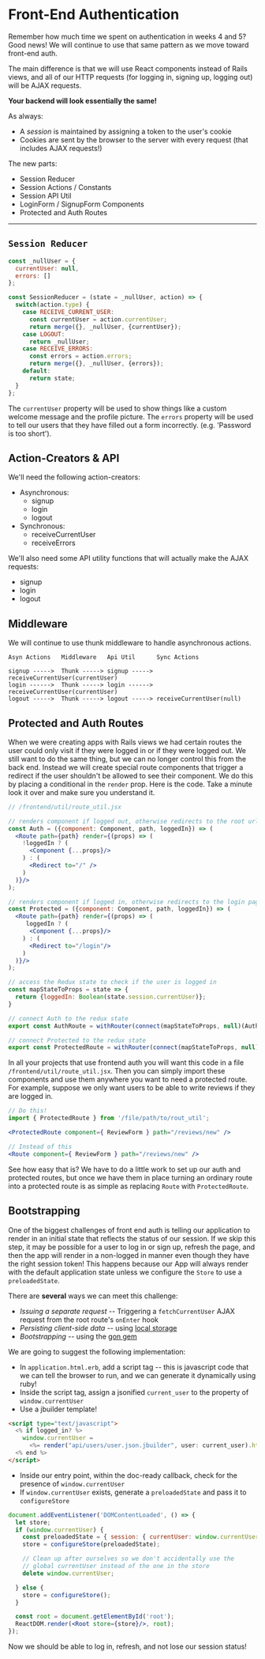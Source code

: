# Front-End Authentication

Remember how much time we spent on authentication in weeks 4 and 5? Good
news! We will continue to use that same pattern as we move toward
front-end auth.

The main difference is that we will use React components instead of
Rails views, and all of our HTTP requests (for logging in, signing up,
logging out) will be AJAX requests.

**Your backend will look essentially the same!**

As always:
  * A *session* is maintained by assigning a token to the user's cookie
  * Cookies are sent by the browser to the server with every request
(that includes AJAX requests!)

The new parts:
  * Session Reducer
  * Session Actions / Constants
  * Session API Util
  * LoginForm / SignupForm Components
  * Protected and Auth Routes

---

## `Session Reducer`

```js
const _nullUser = {
  currentUser: null,
  errors: []
};

const SessionReducer = (state = _nullUser, action) => {
  switch(action.type) {
    case RECEIVE_CURRENT_USER:
      const currentUser = action.currentUser;
      return merge({}, _nullUser, {currentUser});
    case LOGOUT:
      return _nullUser;
    case RECEIVE_ERRORS:
      const errors = action.errors;
      return merge({}, _nullUser, {errors});
    default:
      return state;
  }
};
```

The `currentUser` property will be used to show things like a custom
welcome message and the profile picture. The `errors` property will be
used to tell our users that they have filled out a form incorrectly.
(e.g. 'Password is too short').

## Action-Creators & API

We'll need the following action-creators:

* Asynchronous:
  * signup
  * login
  * logout
* Synchronous:
  * receiveCurrentUser
  * receiveErrors

We'll also need some API utility functions that will actually make the
AJAX requests:
  * signup
  * login
  * logout

## Middleware

We will continue to use thunk middleware to handle asynchronous actions.
```
Asyn Actions   Middleware   Api Util      Sync Actions

signup ----->  Thunk -----> signup -----> receiveCurrentUser(currentUser)
login ------>  Thunk -----> login ------> receiveCurrentUser(currentUser)
logout ----->  Thunk -----> logout -----> receiveCurrentUser(null)
```

## Protected and Auth Routes

When we were creating apps with Rails views we had certain routes the
user could only visit if they were logged in or if they were logged out.
We still want to do the same thing, but we can no longer control this
from the back end. Instead we will create special route components that
trigger a redirect if the user shouldn't be allowed to see their
component. We do this by placing a conditional in the `render` prop.
Here is the code. Take a minute look it over and make sure you
understand it.  

```jsx
// /frontend/util/route_util.jsx

// renders component if logged out, otherwise redirects to the root url
const Auth = ({component: Component, path, loggedIn}) => (
  <Route path={path} render={(props) => (
    !loggedIn ? (
      <Component {...props}/>
    ) : (
      <Redirect to="/" />
    )
  )}/>
);

// renders component if logged in, otherwise redirects to the login page
const Protected = ({component: Component, path, loggedIn}) => (
  <Route path={path} render={(props) => (
     loggedIn ? (
      <Component {...props}/>
    ) : (
      <Redirect to="/login"/>
    )
  )}/>
);

// access the Redux state to check if the user is logged in
const mapStateToProps = state => {
  return {loggedIn: Boolean(state.session.currentUser)};
}

// connect Auth to the redux state
export const AuthRoute = withRouter(connect(mapStateToProps, null)(Auth));

// connect Protected to the redux state
export const ProtectedRoute = withRouter(connect(mapStateToProps, null)(Protected));
```

In all your projects that use frontend auth you will want this code in a
file `/frontend/util/route_util.jsx`. Then you can simply import these
components and use them anywhere you want to need a protected route. For
example, suppose we only want users to be able to write reviews if they
are logged in.

```jsx
// Do this!
import { ProtectedRoute } from '/file/path/to/rout_util';

<ProtectedRoute component={ ReviewForm } path="/reviews/new" />

// Instead of this
<Route component={ ReviewForm } path="/reviews/new" />
```

See how easy that is? We have to do a little work to set up our auth
and protected routes, but once we have them in place turning an ordinary
route into a protected route is as simple as replacing `Route` with
`ProtectedRoute`.

## Bootstrapping

One of the biggest challenges of front end auth is telling our
application to render in an initial state that reflects the status of
our session. If we skip this step, it may be possible for a user to log
in or sign up, refresh the page, and then the app will render in a
non-logged in manner even though they have the right session token! This
happens because our App will always render with the default application
state unless we configure the `Store` to use a `preloadedState`.

There are **several** ways we can meet this challenge:

* *Issuing a separate request* -- Triggering a `fetchCurrentUser` AJAX
request from the root route's `onEnter` hook
* *Persisting client-side data* -- using [local storage][local-storage]
* *Bootstrapping* -- using the [gon gem][gon-video]

We are going to suggest the following implementation:

* In `application.html.erb`, add a script tag -- this is javascript code
that we can tell the browser to run, and we can generate it dynamically
using ruby!
* Inside the script tag, assign a jsonified `current_user` to the
property of `window.currentUser`
* Use a jbuilder template!

```html
<script type="text/javascript">
  <% if logged_in? %>
  	window.currentUser =
      <%= render("api/users/user.json.jbuilder", user: current_user).html_safe %>
  <% end %>
</script>
```

* Inside our entry point, within the doc-ready callback,
check for the presence of `window.currentUser`
* If `window.currentUser` exists, generate a `preloadedState` and pass
it to `configureStore`

```jsx
document.addEventListener('DOMContentLoaded', () => {
  let store;
  if (window.currentUser) {
    const preloadedState = { session: { currentUser: window.currentUser } };
    store = configureStore(preloadedState);

    // Clean up after ourselves so we don't accidentally use the
    // global currentUser instead of the one in the store
    delete window.currentUser;

  } else {
    store = configureStore();
  }

  const root = document.getElementById('root');
  ReactDOM.render(<Root store={store}/>, root);
});
```

Now we should be able to log in, refresh, and not lose our session
status!

[local-storage]: https://developer.mozilla.org/en-US/docs/Web/API/Window/localStorage
[gon-video]: https://vimeo.com/168132088
